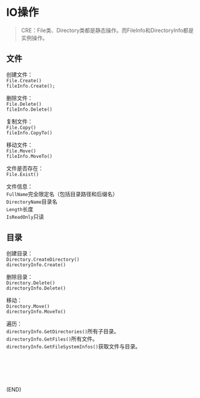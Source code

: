# IO操作    

> CRE：File类、Directory类都是静态操作。而FileInfo和DirectoryInfo都是实例操作。    

## 文件    

创建文件：  
`File.Create()`    
`fileInfo.Create();`  

删除文件：  
`File.Delete()`  
`fileInfo.Delete()`  

复制文件：  
`File.Copy()`  
`fileInfo.CopyTo()`  

移动文件：  
`File.Move()`  
`fileInfo.MoveTo()`    

文件是否存在：  
`File.Exist()`  


文件信息：  
`FullName`完全限定名（包括目录路径和后缀名）  
`DirectoryName`目录名  
`Length`长度  
`IsReadOnly`只读    


## 目录    

创建目录：  
`Directory.CreateDirectory()`  
`directoryInfo.Create()`  

删除目录：  
`Directory.Delete()`  
`directoryInfo.Delete()`  

移动：  
`Directory.Move()`  
`directoryInfo.MoveTo()`  

遍历：  
`directoryInfo.GetDirectories()`所有子目录。  
`directoryInfo.GetFiles()`所有文件。  
`directoryInfo.GetFileSystemInfos()`获取文件与目录。  

<br />
<br />
<br />
<br />

(END)  
